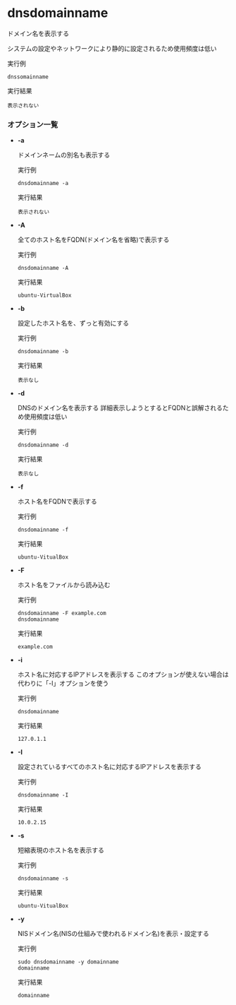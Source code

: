 [](ファイル名はコマンド名.md)
# dnsdomainname
ドメイン名を表示する

システムの設定やネットワークにより静的に設定されるため使用頻度は低い

  実行例 [](変更しない)
  
  ```
  dnssomainname
  ```


  実行結果　[](変更しない)


  ```
  表示されない
  ```


### オプション一覧

- **-a**
  
  ドメインネームの別名も表示する

  実行例 [](変更しない)
  
  ```
  dnsdomainname -a
  ```


  実行結果　[](変更しない)


  ```
  表示されない
  ```
- **-A** 
    
  全てのホスト名をFQDN(ドメイン名を省略)で表示する
  
  実行例　[](変更しない)
  
  ```
  dnsdomainname -A
  ```


  実行結果　[](変更しない)


  ```
  ubuntu-VirtualBox
  ```
- **-b** 
    
  設定したホスト名を、ずっと有効にする
  
  実行例　[](変更しない)
  
  ```
  dnsdomainname -b
  ```


  実行結果　[](変更しない)


  ```
  表示なし
  ```
- **-d** 
    
  DNSのドメイン名を表示する
  詳細表示しようとするとFQDNと誤解されるため使用頻度は低い
  
  実行例　[](変更しない)
  
  ```
  dnsdomainname -d
  ```


  実行結果　[](変更しない)


  ```
  表示なし
  ```
- **-f** 
    
  ホスト名をFQDNで表示する
  
  実行例　[](変更しない)
  
  ```
  dnsdomainname -f
  ```


  実行結果　[](変更しない)


  ```
  ubuntu-VitualBox
  ```
- **-F** 
    
  ホスト名をファイルから読み込む
  
  実行例　[](変更しない)
  
  ```
  dnsdomainname -F example.com
  dnsdomainname
  ```


  実行結果　[](変更しない)


  ```
  example.com
  ```
- **-i** 
    
  ホスト名に対応するIPアドレスを表示する
  このオプションが使えない場合は代わりに「-I」オプションを使う
  
  実行例　[](変更しない)
  
  ```
  dnsdomainname
  ```


  実行結果　[](変更しない)


  ```
  127.0.1.1
  ```
- **-I** 
    
  設定されているすべてのホスト名に対応するIPアドレスを表示する
  
  実行例　[](変更しない)
  
  ```
  dnsdomainname -I
  ```


  実行結果　[](変更しない)


  ```
  10.0.2.15
  ```
- **-s** 
    
  短縮表現のホスト名を表示する
  
  実行例　[](変更しない)
  
  ```
  dnsdomainname -s
  ```


  実行結果　[](変更しない)


  ```
  ubuntu-VitualBox
  ```
- **-y** 
    
  NISドメイン名(NISの仕組みで使われるドメイン名)を表示・設定する
  
  実行例　[](変更しない)
  
  ```
  sudo dnsdomainname -y domainname
  domainname
  ```


  実行結果　[](変更しない)


  ```
  domainname
  ```